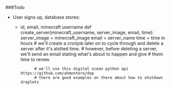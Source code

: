 ###Todo
- User signs up, database stores:
    - id, email, minecraft username
            def create_server(minecraft_username, server_image, email, time):
                server_image = minecraft_image
                email = server_name
                time = time in hours
                # we'll create a cronjob later on to cycle through and delete a server after it's alotted time.
                # however, before deleting a server, we'll send an email stating what's about to happen and give
                # them time to renew

                # we'll use this digital ocean python api https://github.com/ahmontero/dop
                # there are good examples on there about how to shutdown droplets
